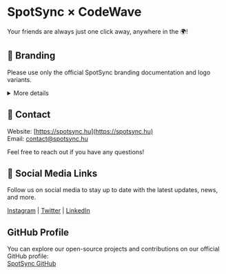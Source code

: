 
# SpotSync × CodeWave

Your friends are always just one click away, anywhere in the 🌍!

## 🎨 Branding
Please use only the official SpotSync branding documentation and logo variants.

<details>
<summary>More details</summary>
<ul>
    <li>Kindly use the logos only after reading the <code>terms.txt</code> file. Improper use may lead to further actions.</li>
    <li>Download the official branding assets: [BRANDING](https://spotsync.hu)</li>
</ul>
</details>

## 🤘 Contact
Website: [https://spotsync.hu](https://spotsync.hu)  
Email: [contact@spotsync.hu](mailto:contact@spotsync.hu)  

Feel free to reach out if you have any questions!

## 📱 Social Media Links
Follow us on social media to stay up to date with the latest updates, news, and more.

[Instagram](https://instagram.com/SpotSync) | [Twitter](https://twitter.com/SpotSync) | [LinkedIn](https://www.linkedin.com/company/spotsync)

## GitHub Profile
You can explore our open-source projects and contributions on our official GitHub profile:  
[SpotSync GitHub](https://github.com/SpotSync)  
